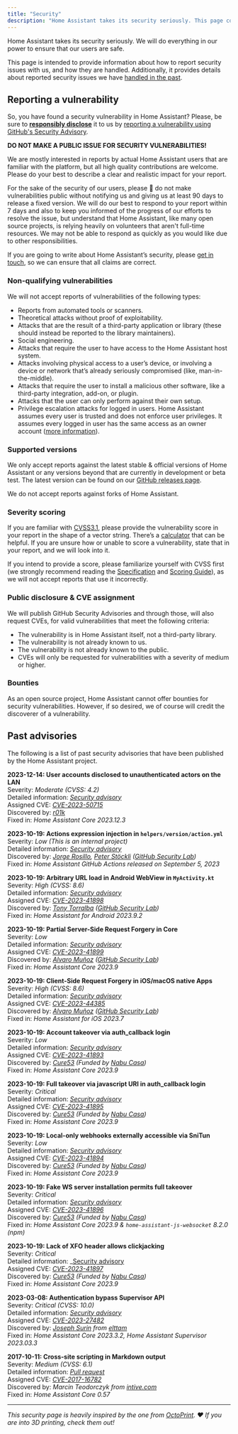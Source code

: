 ```yaml
---
title: "Security"
description: "Home Assistant takes its security seriously. This page contains information about how we handle security issues, how to report them, and also information on past security issues."
---
```


Home Assistant takes its security seriously. We will do everything in our power to ensure that our users are safe.

This page is intended to provide information about how to report security issues with us, and how they are handled. Additionally, it provides details about reported security issues we have [handled in the past](#past-advisories).

## Reporting a vulnerability

So, you have found a security vulnerability in Home Assistant? Please, be sure to [**responsibly disclose**](https://en.wikipedia.org/wiki/Coordinated_vulnerability_disclosure) it to us by [reporting a vulnerability using GitHub's Security Advisory](https://github.com/home-assistant/core/security/advisories/new).

**DO NOT MAKE A PUBLIC ISSUE FOR SECURITY VULNERABILITIES!**

We are mostly interested in reports by actual Home Assistant users that are familiar with the platform, but all high quality contributions are welcome. Please do your best to describe a clear and realistic impact for your report.

For the sake of the security of our users, please 🙏 do not make vulnerabilities public without notifying us and giving us at least 90 days to release a fixed version. We will do our best to respond to your report within 7 days and also to keep you informed of the progress of our efforts to resolve the issue, but understand that Home Assistant, like many open source projects, is relying heavily on volunteers that aren't full-time resources. We may not be able to respond as quickly as you would like due to other responsibilities.

If you are going to write about Home Assistant’s security, please [get in touch](mailto:hello@home-assistant.io), so we can ensure that all claims are correct.

### Non-qualifying vulnerabilities

We will not accept reports of vulnerabilities of the following types:

- Reports from automated tools or scanners.
- Theoretical attacks without proof of exploitability.
- Attacks that are the result of a third-party application or library (these should instead be reported to the library maintainers).
- Social engineering.
- Attacks that require the user to have access to the Home Assistant host system.
- Attacks involving physical access to a user’s device, or involving a device or network that’s already seriously compromised (like, man-in-the-middle).
- Attacks that require the user to install a malicious other software, like a third-party integration, add-on, or plugin.
- Attacks that the user can only perform against their own setup.
- Privilege escalation attacks for logged in users. Home Assistant assumes every user is trusted and does not enforce user privileges. It assumes every logged in user has the same access as an owner account ([more information](/docs/authentication/#user-accounts)).

### Supported versions

We only accept reports against the latest stable & official versions of Home Assistant or any versions beyond that are currently in development or beta test. The latest version can be found on our [GitHub releases page](https://github.com/home-assistant/core/releases).

We do not accept reports against forks of Home Assistant.

### Severity scoring

If you are familiar with [CVSS3.1](https://www.first.org/cvss/v3.1/specification-document), please provide the vulnerability score in your report in the shape of a vector string. There’s a [calculator](https://www.first.org/cvss/calculator/3.1) that can be helpful. If you are unsure how or unable to score a vulnerability, state that in your report, and we will look into it.

If you intend to provide a score, please familiarize yourself with CVSS first (we strongly recommend reading the [Specification](https://www.first.org/cvss/v3.1/specification-document) and [Scoring Guide](https://www.first.org/cvss/v3.1/user-guide#Scoring-Guide)), as we will not accept reports that use it incorrectly.

### Public disclosure & CVE assignment

We will publish GitHub Security Advisories and through those, will also request CVEs, for valid vulnerabilities that meet the following criteria:

- The vulnerability is in Home Assistant itself, not a third-party library.
- The vulnerability is not already known to us.
- The vulnerability is not already known to the public.
- CVEs will only be requested for vulnerabilities with a severity of medium or higher.

### Bounties

As an open source project, Home Assistant cannot offer bounties for security vulnerabilities. However, if so desired, we of course will credit the discoverer of a vulnerability.

## Past advisories

The following is a list of past security advisories that have been published by the Home Assistant project.

**2023-12-14: User accounts disclosed to unauthenticated actors on the LAN**  
Severity: _Moderate (CVSS: 4.2)_  
Detailed information: _[Security advisory](https://github.com/home-assistant/core/security/advisories/GHSA-jqpc-rc7g-vf83)_  
Assigned CVE: _[CVE-2023-50715](https://nvd.nist.gov/vuln/detail/CVE-2023-50715)_  
Discovered by: _[r01k](https://github.com/r01k)_  
Fixed in: _Home Assistant Core 2023.12.3_  

**2023-10-19: Actions expression injection in `helpers/version/action.yml`**  
Severity: _Low (This is an internal project)_  
Detailed information: _[Security advisory](https://github.com/home-assistant/core/security/advisories/GHSA-jff5-5j3g-vhqc)_  
Discovered by: _[Jorge Rosillo](https://github.com/jorgectf), [Peter Stöckli](https://github.com/p-) ([GitHub Security Lab](https://securitylab.github.com/))_  
Fixed in: _Home Assistant GitHub Actions released on September 5, 2023_  

**2023-10-19: Arbitrary URL load in Android WebView in `MyActivity.kt`**  
Severity: _High (CVSS: 8.6)_  
Detailed information: _[Security advisory](https://github.com/home-assistant/core/security/advisories/GHSA-jvpm-q3hq-86rg)_  
Assigned CVE: _[CVE-2023-41898](https://nvd.nist.gov/vuln/detail/CVE-2023-41898)_  
Discovered by: _[Tony Torralba](https://github.com/atorralba) ([GitHub Security Lab](https://securitylab.github.com/))_  
Fixed in: _Home Assistant for Android 2023.9.2_  

**2023-10-19: Partial Server-Side Request Forgery in Core**  
Severity: _Low_  
Detailed information: _[Security advisory](https://github.com/home-assistant/core/security/advisories/GHSA-4r74-h49q-rr3h)_  
Assigned CVE: _[CVE-2023-41899](https://nvd.nist.gov/vuln/detail/CVE-2023-41899)_  
Discovered by: _[Alvaro Muñoz](https://github.com/pwntester) ([GitHub Security Lab](https://securitylab.github.com/))_  
Fixed in: _Home Assistant Core 2023.9_  

**2023-10-19: Client-Side Request Forgery in iOS/macOS native Apps**  
Severity: _High (CVSS: 8.6)_  
Detailed information: _[Security advisory](https://github.com/home-assistant/core/security/advisories/GHSA-h2jp-7grc-9xpp)_  
Assigned CVE: _[CVE-2023-44385](https://nvd.nist.gov/vuln/detail/CVE-2023-44385)_  
Discovered by: _[Alvaro Muñoz](https://github.com/pwntester) ([GitHub Security Lab](https://securitylab.github.com/))_  
Fixed in: _Home Assistant for iOS 2023.7_  

**2023-10-19: Account takeover via auth_callback login**  
Severity: _Low_  
Detailed information: _[Security advisory](https://github.com/home-assistant/core/security/advisories/GHSA-qhhj-7hrc-gqj5)_  
Assigned CVE: _[CVE-2023-41893](https://nvd.nist.gov/vuln/detail/CVE-2023-41893)_  
Discovered by: _[Cure53](https://cure53.de/) (Funded by [Nabu Casa](https://www.nabucasa.com/))_  
Fixed in: _Home Assistant Core 2023.9_  

**2023-10-19: Full takeover via javascript URI in auth_callback login**  
Severity: _Critical_  
Detailed information: _[Security advisory](https://github.com/home-assistant/core/security/advisories/GHSA-jvxq-x42r-f7mv)_  
Assigned CVE: _[CVE-2023-41895](https://nvd.nist.gov/vuln/detail/CVE-2023-41895)_  
Discovered by: _[Cure53](https://cure53.de/) (Funded by [Nabu Casa](https://www.nabucasa.com/))_  
Fixed in: _Home Assistant Core 2023.9_  

**2023-10-19: Local-only webhooks externally accessible via SniTun**  
Severity: _Low_  
Detailed information: _[Security advisory](https://github.com/home-assistant/core/security/advisories/GHSA-wx3j-3v2j-rf45)_  
Assigned CVE: _[CVE-2023-41894](https://nvd.nist.gov/vuln/detail/CVE-2023-41894)_  
Discovered by: _[Cure53](https://cure53.de/) (Funded by [Nabu Casa](https://www.nabucasa.com/))_  
Fixed in: _Home Assistant Core 2023.9_  

**2023-10-19: Fake WS server installation permits full takeover**  
Severity: _Critical_  
Detailed information: _[Security advisory](https://github.com/home-assistant/core/security/advisories/GHSA-cr83-q7r2-7f5q)_  
Assigned CVE: _[CVE-2023-41896](https://nvd.nist.gov/vuln/detail/CVE-2023-41896)_  
Discovered by: _[Cure53](https://cure53.de/) (Funded by [Nabu Casa](https://www.nabucasa.com/))_  
Fixed in: _Home Assistant Core 2023.9 & `home-assistant-js-websocket` 8.2.0 (npm)_  

**2023-10-19: Lack of XFO header allows clickjacking**  
Severity: _Critical_  
Detailed information: _[Security advisory](https://github.com/home-assistant/core/security/advisories/GHSA-935v-rmg9-44mw)  
Assigned CVE: _[CVE-2023-41897](https://nvd.nist.gov/vuln/detail/CVE-2023-41897)_  
Discovered by: _[Cure53](https://cure53.de/) (Funded by [Nabu Casa](https://www.nabucasa.com/))_  
Fixed in: _Home Assistant Core 2023.9_  

**2023-03-08: Authentication bypass Supervisor API**  
Severity: _Critical (CVSS: 10.0)_  
Detailed information: _[Security advisory](https://github.com/home-assistant/core/security/advisories/GHSA-2j8f-h4mr-qr25)_  
Assigned CVE: _[CVE-2023-27482](https://nvd.nist.gov/vuln/detail/CVE-2023-27482)_  
Discovered by: _[Joseph Surin](https://jsur.in/) from [elttam](https://www.elttam.com/)_  
Fixed in: _Home Assistant Core 2023.3.2, Home Assistant Supervisor 2023.03.3_  

**2017-10-11: Cross-site scripting in Markdown output**  
Severity: _Medium (CVSS: 6.1)_  
Detailed information: _[Pull request](https://github.com/home-assistant/frontend/pull/514)_  
Assigned CVE: _[CVE-2017-16782](https://nvd.nist.gov/vuln/detail/CVE-2017-16782)_  
Discovered by: _Marcin Teodorczyk from [intive.com](https://intive.com/)_  
Fixed in: _Home Assistant Core 0.57_  

---

_This security page is heavily inspired by the one from [OctoPrint](https://octoprint.org). ❤️ If you are into 3D printing, check them out!_
